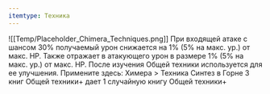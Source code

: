 ```yaml
---
itemtype: Техника
---
```

![[Temp/Placeholder_Chimera_Techniques.png]]
При входящей атаке с шансом 30% получаемый урон снижается на 1% (5% на макс. ур.)  от макс. HP. Также отражает в атакующего урон в размере 1% (5% на макс. ур.) от макс. HP. После изучения Общей техники используется для ее улучшения. Примените здесь: Химера > Техника Синтез в Горне 3 книг Общей техники+ дает 1 случайную книгу Общей техники+
